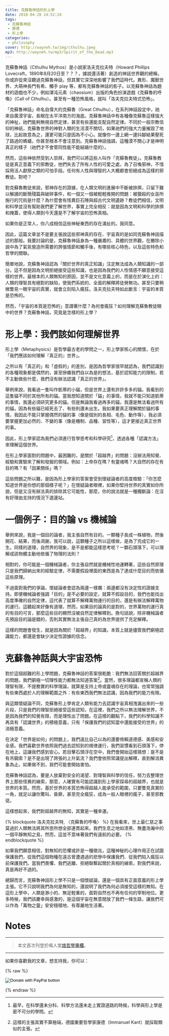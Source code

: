 ```yaml
---
title: 克蘇魯神話的形上學
date: 2018-04-28 14:52:24
tags:
 - 克蘇魯神話
 - 康德
 - 形上學
categories:
 - philosophy
cover: http://wayneh.tw/img/cthulhu.jpeg
mp3: http://wayneh.tw/mp3/Spirit_of_the_Dead.mp3
---
```


克蘇魯神話（Cthulhu Mythos）是小說家洛夫克拉夫特（Howard Phillips Lovecraft，1890年8月20日至？？？，據說還活著）創造的神話世界觀的總稱，你或許從來沒聽過克蘇魯神話，但其實它深深地影響了我們這時代。異形、魔獸世界、大萌神長門有希、觸手 play 等，都有克蘇魯神話的影子。以克蘇魯神話為題材的遊戲也不少，例如渾沌元素（chaosium）出版的角色扮演遊戲《克蘇魯的呼喚》（Call of Cthulhu）。甚至有一種恐怖風格，就叫「洛夫克拉夫特式恐怖」。

<!--more-->

「克蘇魯神話」命名自偉大的克蘇魯（Great Cthulhu），在系列神話設定中，祂來自廣漠宇宙，長眠在太平洋南方的海底。克蘇魯神話中有各種像克蘇魯這樣強大的神祉，祂們能夠無視自然定律，甚至有些還能支配自然定律。不同於一般宗教信仰的神祇，克蘇魯世界的神對人類的生活漠不關切，如果祂們的強大力量摧毀了地球，比起故意為之，還更可能只是因為不小心。就像你一邊上網一邊抖腳結果壓死了路過的螞蟻，你甚至根本不會注意到。克蘇魯神話強調，這種漠不關心才是神明真正的樣子（祂們才不會管同性能不能結婚什麼的）。

然而，這些神依然受到人崇拜，我們可以將這些人叫作「克蘇魯教徒」。克蘇魯教徒是真正意義下的邪教徒，他們失去了所有人性的可愛之處，為了召喚邪神，不惜採用活人獻祭之類的可怕手段。任何有人性與理智的人大概都會拒絕成為這樣的邪教徒。對吧？

對克蘇魯教徒來說，邪神存在的證據，在人類文明的進展中不斷被排擠，只留下難以解讀的斷簡殘篇與破碎事件，和一個又一個被輕輕推開的問題：被獵殺的女巫所施行的咒術是什麼？為什麼會有怪異巨石陣與超古代文明遺跡？教徒們相信，文明和科學並沒有幫助我們更了解世界，事實上完全相反：就是因為文明和科學的排擠和掩蓋，使得人類到今天還是不了解宇宙的恐怖真相。

如果你是正常人，你八成相信這些神秘東西的存在滿扯的。我同意。

因此，這篇文章並不是要主張說這些邪神真的存在、宇宙真的是如同克蘇魯神話描述的那般。我要討論的是，克蘇魯神話身為一種嚴肅的、具體的世界觀，在撇除小說中為了氣氛營造所需要的誇張情節和觸手後，有哪些核心特色，以及這些特色和哲學的關聯。

簡單地說，克蘇魯神話認為「關於世界的真正知識」注定無法成為人類知識的一部分。這不但是因為文明拒絕接受這些知識，也是因為我們的人性情感不願意接受這樣的世界。最根本的人類無知的原因，並不是文化意義上的，而是在於演化上的：人類的理智具有絕對的缺陷，使我們系統的、全面的解釋將徒勞無功。甚至只要稍微瞥見一眼宇宙的真實，就會立刻陷入瘋狂。洛夫克拉夫特如此斷言：宇宙的本質是恐怖的。

然而，「宇宙的本質是恐怖的」意謂著什麼？為何會瘋狂？如何理解克蘇魯教徒眼中的世界？克蘇魯神話，究竟是怎樣的形上學？

# 形上學：我們該如何理解世界

形上學（Metaphysics）是哲學最古老的學問之一，形上學家核心的關懷，在於「我們應該如何理解『真正的』世界」。

之所以有「真正的」和「虛假的」的差別，是因為哲學家很早就認為，我們認識到的各種現象都是偶然的，甚至摻雜我們自以為是的想法，基於認知能力的限制，若不主動做些什麼，我們沒有辦法認識「真正的世界」。

舉例來說，我看過一隻叫作凱蒂的小貓，但是世界上還有許許多多的貓。我看到的這隻貓不同於其他所有的貓。當我想知道關於「貓」的事情，我就不能只知道凱蒂的事情，我還必須研究更多的貓。但是無論我看過再多的貓，我還是無法看過所有的貓，因為有些貓已經死去了、有些則還未出生。我如果要真正理解關於貓的事情，我因此不能只掌握偶然的貓的事（像是個別的長相、毛色、動作等），我必須要掌握更加必然的、不變的事（像是機制、品種、習性等），這才更接近真正世界的事。

因此，形上學家認為我們必須進行哲學思考和科學研究[^1]，透過各種「認識方法」來理解這個世界。

在形上學家面對的問題中，最困難的，是關於「超越界」的問題：沒辦法用知覺、經驗和實驗來了解和發掘的領域。例如：上帝存在嗎？有靈魂嗎？大自然的存在有目的嗎？有「因果關係」嗎？

這些問題之所以難，是因為形上學家的答案會受到懷疑論者的高度檢驗：「你怎麼知道世界是你想的那個樣子呢？」在懷疑論者眼裡，如果你堅持世界的真實如你所說，但是又沒有辦法真的排除其它可能性，那麼，你的說法就是一種獨斷論：在沒有好理由支持的情況下選邊站。

# 一個例子：目的論 vs 機械論

舉例來說，我是一個目的論者，我主張自然有目的。一顆種子長成一株植物，然後開花、結果，而後凋謝，我可以說，這顆種子之所以這樣做，是為了完成它的一生。同樣的道理，自然界的現象，是不是都能這樣思考呢？一顆石頭落下，可以理解成該物體主動地依循了物理的法則？

相對的，你可能是一個機械論者，你主張自然就是機械性地運轉著，這些自然原理只是我們歸納出來的經驗定律，不需要假設裡面的東西是為了達成什麼目的而依循這些原理。

不過面對我們的爭論，懷疑論者會認為兩邊一樣爛：兩邊都沒有決定性的證據支持。即便機械論者強調「目的」是不必要的設定，就算不假設目的，我們也能找出高度準確的自然定律，這代表了就算不解釋萬物運行的目的，還是有辦法解釋萬物的運行。這聽起來好像有道理，然而，如果目的論真的是對的，世界萬物的運行真的有目的可言，那麼這些目的顯然沒被自然定律解釋到。換句話說，除非機械論者先預設目的論是錯的，否則其實無法主張自己真的為世界提供了充足解釋。

這樣的問題會發生，就是因為關於「超越界」的知識，本質上就是儘管我們窮極認識能力，都還是會缺少決定性證據的信念。

# 克蘇魯神話與大宇宙恐怖

對於這個超難的形上學問題，克蘇魯神話的答案很乾脆：我們無法回答關於超越界的問題，我們窮極一切理性能力都無法知道答案[^2]。當然，很多理論都宣稱人類的理智有限，不提務實的科學理論，就算是支持上帝或靈魂存在的理論，也常常強調有些東西處於人的理解範圍之外：有些東西我們無法認識，因為我們的能力有限。

與這類懷疑論不同，克蘇魯形上學肯定人類有能力去認識宇宙真相洩漏出來的一些片段，只是我們的理智拒絕接受這些認知，在這裡，我們之所以無法理解世界，不是因為我們的知覺有限，而是理性出了問題。在這樣的觀點下，我們的科學知識不再具有「認識世界」的積極意義，只有「保護我們的認知當中還能接受的世界」的消極意義。

在決定「世界是如何」的問題上，我們遠比自己以為的還要倚賴道德感、美感和安全感。我們喜歡世界依照我們過去認知到的規律運行，我們習慣看到石頭落下，停在地上，這讓我們感到安心。若目擊石頭浮在空中，我們會開始這樣猜想：是不是有吊鋼索？是不是出現了誇張的上升氣流？我們會依照常識提出解釋，直到解消異象為止。如果做不到，我們可能會開始害怕。

克蘇魯神話認為，要是人放棄對安全的渴望、對理智與科學的信任，努力去整理世界上那些怪異的線索，那麼，人確實有可能認識到形上學家探尋的超越界，也就是世界的本質。然而，基於世界的本質恐怖得超越人能承受的範圍，只要瞥見真實的一角，就足以讓你驚叫、昏厥，甚至完全瘋狂，成為一般人眼裡的瘋子，甚至邪教徒。

這樣想起來，我們對超越界的無知，其實是一種幸運。

{% blockquote 洛夫克拉夫特, 〈克蘇魯的呼喚〉 %}
在我看來，世上最仁慈之事莫過於人類無法將其所思所想全部連貫起來。我們生息之地如漆黑、無盡浩瀚中的一個平靜無知之島，然而，這並不意味著我們有遠航的必要。
{% endblockquote %}

如果我們願意相信，對無知的恐懼或許是一種徵兆，這種神秘的心理作用正在試圖保護我們，從我們這個物種在遠古曾遭遇過的悲慘中保護我們、從我們陷入瘋狂以前保護我們。當我們畏懼、我們逃離、拒絕聯繫起關於真相的線索，對我們來說，真是再好不過的。

總歸而言，克蘇魯神話形上學不只是一個懷疑論，還是一個具有正面意義的形上學主張。它不只說明我們為何是無知的，還說明了我們為何必須接受這樣的無知。在這形上學中，人類是渺小的、無足輕重的，面對自然也不再有任何的宰制地位。更多時候，我們該慶幸與感激的，是這個宇宙在無意間放了我們一條生路，讓我們可以作為「萬物之靈」安安穩穩地、有尊嚴地生活著。

# Notes

[^1]: 最早，在科學還未分科、科學方法還未走上實證道路的時候，科學與形上學是密不可分的學問。
[^2]: 這樣的主張其實不算極端，德國重要哲學家康德（Immanuel Kant）就採取類似的主張。

---

> 本文首次刊登於鳴人堂[烙哲學專欄](https://opinion.udn.com/opinion/story/6685/2504703)。

---

如果你喜歡我的文章，想支持我，你可以：

{% raw %}<form action="https://www.paypal.com/cgi-bin/webscr" method="post" target="_top"><input type="hidden" name="cmd" value="_donations" /><input type="hidden" name="business" value="5UQJNQ7XVCCE8" /><input type="hidden" name="currency_code" value="TWD" /><input type="image" src="https://www.paypalobjects.com/en_US/TW/i/btn/btn_donateCC_LG.gif" border="0" name="submit" title="PayPal - The safer, easier way to pay online!" alt="Donate with PayPal button" /><img alt="" border="0" src="https://www.paypal.com/en_TW/i/scr/pixel.gif" width="1" height="1" /></form>{% endraw %}